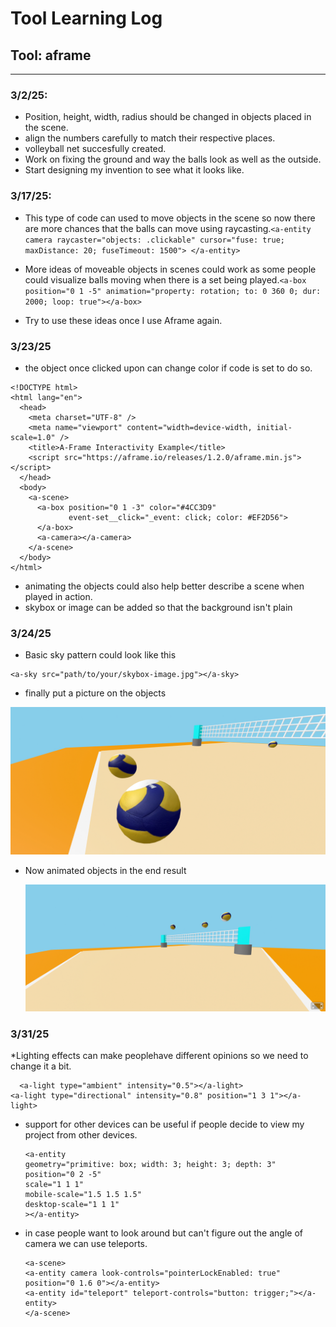 # Tool Learning Log

## Tool: **aframe**

---

### 3/2/25:
* Position, height, width, radius should be changed in objects placed in the scene.
* align the numbers carefully to match their respective places.
* volleyball net succesfully created.
* Work on fixing the ground and way the balls look as well as the outside.
* Start designing my invention to see what it looks like.

### 3/17/25:
* This type of code can used to move objects in the scene so now there are more chances that the balls can move using raycasting.`<a-entity camera raycaster="objects: .clickable" cursor="fuse: true; maxDistance: 20; fuseTimeout: 1500">
</a-entity>`

* More ideas of moveable objects in scenes could work as some people could visualize balls moving when there is a set being played.`<a-box position="0 1 -5" animation="property: rotation; to: 0 360 0; dur: 2000; loop: true"></a-box>
`

* Try to use these ideas once I use Aframe again.

### 3/23/25

* the object once clicked upon can change color if code is set to do so.
```
<!DOCTYPE html>
<html lang="en">
  <head>
    <meta charset="UTF-8" />
    <meta name="viewport" content="width=device-width, initial-scale=1.0" />
    <title>A-Frame Interactivity Example</title>
    <script src="https://aframe.io/releases/1.2.0/aframe.min.js"></script>
  </head>
  <body>
    <a-scene>
      <a-box position="0 1 -3" color="#4CC3D9"
             event-set__click="_event: click; color: #EF2D56">
      </a-box>
      <a-camera></a-camera>
    </a-scene>
  </body>
</html>
```
* animating the objects could also help better describe a scene when played in action.
* skybox or image can be added so that the background isn't plain



### 3/24/25

* Basic sky pattern could look like this
```
<a-sky src="path/to/your/skybox-image.jpg"></a-sky>
```

* finally put a picture on the objects
<img src="bally.jpg">

* Now animated objects in the end result

  <img src="balls.jpg">

### 3/31/25

*Lighting effects can make peoplehave different opinions so we need to change it a bit.
```
  <a-light type="ambient" intensity="0.5"></a-light>
<a-light type="directional" intensity="0.8" position="1 3 1"></a-light>
```
* support for other devices can be useful if people decide to view my project from other devices.

  ```
  <a-entity
  geometry="primitive: box; width: 3; height: 3; depth: 3"
  position="0 2 -5"
  scale="1 1 1"
  mobile-scale="1.5 1.5 1.5"
  desktop-scale="1 1 1"
  ></a-entity>
  ```
* in case people want to look around but can't figure out the angle of camera we can use teleports.
  ```
  <a-scene>
  <a-entity camera look-controls="pointerLockEnabled: true" position="0 1.6 0"></a-entity>
  <a-entity id="teleport" teleport-controls="button: trigger;"></a-entity>
  </a-scene>
  ```

<!--
* Links you used today (websites, videos, etc)
* Things you tried, progress you made, etc
* Challenges, a-ha moments, etc
* Questions you still have
* What you're going to try next
-->
